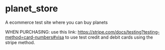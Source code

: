 # planet_store
A ecommerce test site where you can buy planets

WHEN PURCHASING:
use this link: https://stripe.com/docs/testing?testing-method=card-numbers#visa
to use test credit and debit cards using the stripe method. 


